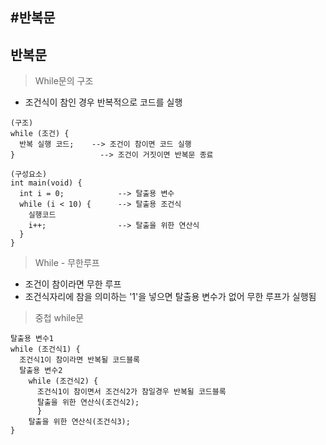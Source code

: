 #반복문
---
반복문
---
> While문의 구조<br>
- 조건식이 참인 경우 반복적으로 코드를 실행
```
(구조)
while (조건) {
  반복 실행 코드;    --> 조건이 참이면 코드 실행
}                   --> 조건이 거짓이면 반복문 종료

(구성요소)
int main(void) {
  int i = 0;            --> 탈출용 변수
  while (i < 10) {      --> 탈출용 조건식
    실행코드
    i++;                --> 탈출을 위한 연산식
  }
}
```
> While - 무한루프<br>
- 조건이 참이라면 무한 루프
- 조건식자리에 참을 의미하는 '1'을 넣으면 탈출용 변수가 없어 무한 루프가 실행됨
> 중첩 while문<br>
```
탈출용 변수1
while (조건식1) {
  조건식1이 참이라면 반복될 코드블록
  탈출용 변수2
    while (조건식2) {
      조건식1이 참이면서 조건식2가 참일경우 반복될 코드블록
      탈출을 위한 연산식(조건식2);
      }
    탈출을 위한 연산식(조건식3);
}
```


















